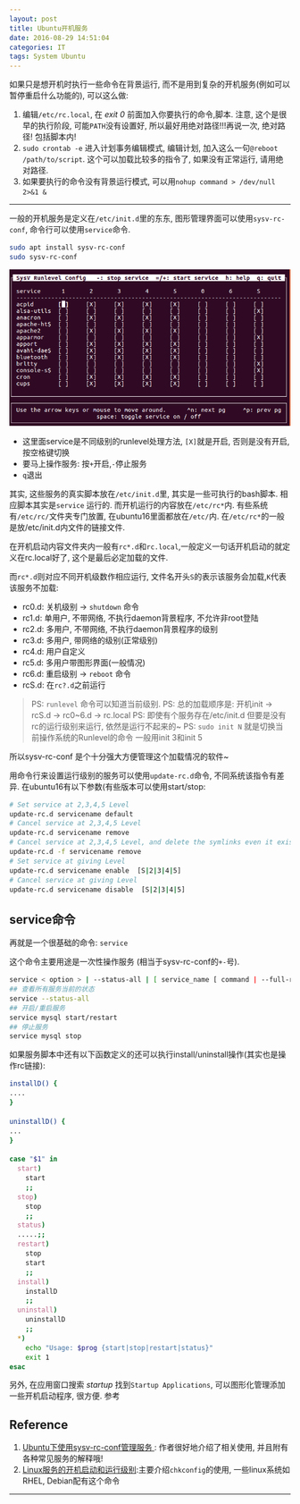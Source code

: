```yaml
---
layout: post
title: Ubuntu开机服务
date: 2016-08-29 14:51:04
categories: IT
tags: System Ubuntu
---
```


如果只是想开机时执行一些命令在背景运行, 而不是用到复杂的开机服务(例如可以暂停重启什么功能的), 可以这么做:

1. 编辑`/etc/rc.local`, 在 *exit 0* 前面加入你要执行的命令,脚本. 注意, 这个是很早的执行阶段, 可能`PATH`没有设置好, 所以最好用绝对路径!!!再说一次, 绝对路径! 包括脚本内!
2. `sudo crontab -e` 进入计划事务编辑模式, 编辑计划, 加入这么一句`@reboot /path/to/script`. 这个可以加载比较多的指令了, 如果没有正常运行, 请用绝对路径.
3. 如果要执行的命令没有背景运行模式, 可以用`nohup command > /dev/null 2>&1 &`

----------------

一般的开机服务是定义在`/etc/init.d`里的东东, 图形管理界面可以使用`sysv-rc-conf`, 命令行可以使用`service`命令.

~~~bash
sudo apt install sysv-rc-conf
sudo sysv-rc-conf
~~~

![](/blogpic/sysv-rc-conf.png)

- 这里面service是不同级别的runlevel处理方法, `[X]`就是开启, 否则是没有开启, 按空格键切换 
- 要马上操作服务: 按`+`开启,`-`停止服务
- `q`退出

其实, 这些服务的真实脚本放在`/etc/init.d`里, 其实是一些可执行的bash脚本. 相应脚本其实是`service` 运行的. 而开机运行的内容放在`/etc/rc*`内. 有些系统有`/etc/rc/`文件夹专门放置, 在ubuntu16里面都放在`/etc/`内. 在`/etc/rc*`的一般是放/etc/init.d内文件的链接文件.

在开机启动内容文件夹内一般有`rc*.d`和`rc.local`,一般定义一句话开机启动的就定义在rc.local好了, 这个是最后必定加载的文件.

而`rc*.d`则对应不同开机级数作相应运行, 文件名开头`S`的表示该服务会加载,`K`代表该服务不加载: 

- rc0.d: 关机级别 -> `shutdown` 命令
- rc1.d: 单用户, 不带网络, 不执行daemon背景程序, 不允许非root登陆
- rc2.d: 多用户, 不带网络, 不执行daemon背景程序的级别
- rc3.d: 多用户, 带网络的级别(正常级别)
- rc4.d: 用户自定义
- rc5.d: 多用户带图形界面(一般情况)
- rc6.d: 重启级别 -> `reboot` 命令
- rcS.d: 在`rc?.d`之前运行

> PS: `runlevel` 命令可以知道当前级别.
> PS: 总的加载顺序是: 开机init -> rcS.d -> rc0~6.d -> rc.local
> PS: 即使有个服务存在/etc/init.d 但要是没有rc的运行级别来运行, 依然是运行不起来的~
> PS: `sudo init N` 就是切换当前操作系统的Runlevel的命令 一般用init 3和init 5

所以sysv-rc-conf 是个十分强大方便管理这个加载情况的软件~


用命令行来设置运行级别的服务可以使用`update-rc.d`命令, 不同系统该指令有差异. 在ubuntu16有以下参数(有些版本可以使用start/stop:

~~~bash
# Set service at 2,3,4,5 Level
update-rc.d servicename default
# Cancel service at 2,3,4,5 Level
update-rc.d servicename remove
# Cancel service at 2,3,4,5 Level, and delete the symlinks even it exists in /etc/init.d
update-rc.d -f servicename remove
# Set service at giving Level
update-rc.d servicename enable  [S|2|3|4|5]
# Cancel service at giving Level
update-rc.d servicename disable  [S|2|3|4|5]
~~~

## service命令

再就是一个很基础的命令: `service`

这个命令主要用途是一次性操作服务 (相当于sysv-rc-conf的`+-`号).

~~~bash
service < option > | --status-all | [ service_name [ command | --full-restart ] ]
## 查看所有服务当前的状态
service --status-all
## 开启/重启服务
service mysql start/restart
## 停止服务 
service mysql stop
~~~

如果服务脚本中还有以下函数定义的还可以执行install/uninstall操作(其实也是操作rc链接):

~~~bash
installD() {
....
}

uninstallD() {
...
}

case "$1" in
  start)
    start
    ;;
  stop)
    stop
    ;;
  status)
  .....;;
  restart)
    stop
    start
    ;;
  install)
    installD
    ;;  
  uninstall)
    uninstallD
    ;;
  *)
    echo "Usage: $prog {start|stop|restart|status}"
    exit 1
esac
~~~

另外, 在应用窗口搜索 *startup* 找到`Startup Applications`, 可以图形化管理添加一些开机启动程序, 很方便. 参考[](http://www.howtogeek.com/189995/how-to-manage-startup-applications-in-ubuntu-14.04/)

## Reference

1. [Ubuntu下使用sysv-rc-conf管理服务 ](http://blog.csdn.net/gatieme/article/details/45251389): 作者很好地介绍了相关使用, 并且附有各种常见服务的解释哦!
2. [Linux服务的开机启动和运行级别](http://hlee.iteye.com/blog/530877):主要介绍`chkconfig`的使用, 一些linux系统如RHEL, Debian配有这个命令

------

